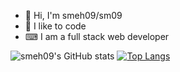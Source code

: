 - 👋 Hi, I'm smeh09/sm09
- 🌱 I like to code
- ⌨ I am a full stack web developer

![smeh09's GitHub stats](https://github-readme-stats.vercel.app/api?username=smeh09&show_icons=true&theme=dracula)
[![Top Langs](https://github-readme-stats.vercel.app/api/top-langs/?username=smeh09&layout=compact)](https://github.com/smeh09/github-readme-stats&theme=dracula)
